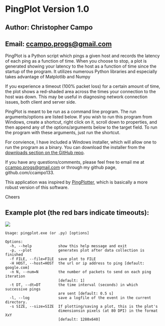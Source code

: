 PingPlot Version 1.0
=====================
Author: Christopher Campo
--------------------------
Email:	ccampo.progs@gmail.com
------------------------------

PingPlot is a Python script which pings a given host and records the latency of each ping as a function of time.  When you choose to stop, a plot is generated showing your latency to the host as a function of time since the startup of the program.  It utilizes numerous Python libraries and especially takes advantage of Matplotlib and Numpy

If you experience a timeout (100% packet loss) for a certain amount of time, the plot shows a red-shaded area across the times your connection to the host was down.  This may be useful in diagnosing network connection issues, both client and server side.

PingPlot is meant to be run as a command line program. The run arguments/options are listed below.  If you wish to run this program from Windows, create a shortcut, right click on it, scroll down to properties, and then append any of the options/arguments below to the target field.  To run the program with these arguments, just run the shortcut.

For convience, I have included a Windows installer, which will allow one to run the program as a binary. You can download the installer from the [downloads section on the GitHub repo](http://github.com/downloads/ccampo133/PingPlot/pingplot_v1.0_setup.exe).

If you have any questions/comments, please feel free to email me at [ccampo.progs@gmail.com](mailto@ccampo.progs@gmail.com) or through my github page, github.com/ccampo133.

This application was inspired by [PingPlotter](http://www.pingplotter.com/), which is basically a more robust version of this software.

Cheers

Example plot (the red bars indicate timeouts):
----------------------------------------------
![](https://github.com/ccampo133/PingPlot/raw/5a392f68c627041c263824bd0694db46f6060a7e/example_plot.png)

    Usage: pingplot.exe (or .py) [options]
    
    Options:
      -h, --help            show this help message and exit
      -p, --plot            generates plot after data collection is finished
      -f FILE, --file=FILE  save plot to FILE
      -H HOST, --host=HOST  the url or ip address to ping [default: google.com]
      -n N, --num=N         the number of packets to send on each ping iteration
                            [default: 1]
      -t DT, --dt=DT        the time interval (seconds) in which successive pings
                            are sent [default: 0.5 s]
      -l, --log             save a logfile of the event in the current directory.
      -s SIZE, --size=SIZE  If plotting/saving a plot, this is the plot's
                            dimensionsin pixels (at 80 DPI) in the format XxY
                            [default: 1280x640]